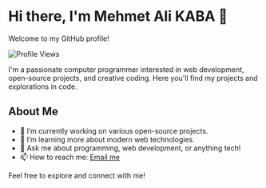 # Hi there, I'm Mehmet Ali KABA 👋

Welcome to my GitHub profile!

<!-- Visitor Counter -->
![Profile Views](https://komarev.com/ghpvc/?username=kabamehmetali&style=flat-square)

I'm a passionate computer programmer interested in web development, open-source projects, and creative coding. Here you'll find my projects and explorations in code.

## About Me

- 🔭 I’m currently working on various open-source projects.
- 🌱 I’m learning more about modern web technologies.
- 💬 Ask me about programming, web development, or anything tech!
- 📫 How to reach me: [Email me](mailto:mehmetalikabaa@icloud.com)

Feel free to explore and connect with me!
